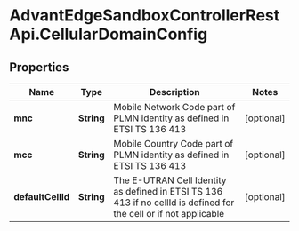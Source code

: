 # AdvantEdgeSandboxControllerRestApi.CellularDomainConfig

## Properties
Name | Type | Description | Notes
------------ | ------------- | ------------- | -------------
**mnc** | **String** | Mobile Network Code part of PLMN identity as defined in ETSI TS 136 413 | [optional] 
**mcc** | **String** | Mobile Country Code part of PLMN identity as defined in ETSI TS 136 413 | [optional] 
**defaultCellId** | **String** | The E-UTRAN Cell Identity as defined in ETSI TS 136 413 if no cellId is defined for the cell or if not applicable | [optional] 


